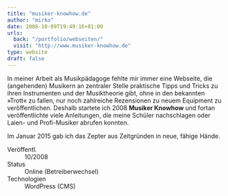 ```yaml
---
title: "musiker-knowhow.de"
author: "mirko"
date: 2008-10-09T19:49:16+01:00
urls:
  back: "/portfolio/webseiten/"
  visit: "http://www.musiker-knowhow.de"
type: website
draft: false
---
```


In meiner Arbeit als Musikpädagoge fehlte mir immer eine Webseite, die (angehenden) Musikern an zentraler Stelle praktische Tipps und Tricks zu ihren Instrumenten und der Musiktheorie gibt, ohne in den bekannten »Trott« zu fallen, nur noch zahlreiche Rezensionen zu neuem Equipment zu veröffentlichen. Deshalb startete ich 2008 **Musiker Knowhow** und fortan veröffentlichte viele Anleitungen, die meine Schüler nachschlagen oder Laien- und Profi-Musiker abrufen konnten.

Im Januar 2015 gab ich das Zepter aus Zeitgründen in neue, fähige Hände.

<dl>
  <dt>Veröffentl.</dt><dd>10/2008</dd>
  <dt>Status</dt><dd>Online (Betreiberwechsel)</dd>
  <dt>Technologien</dt><dd>WordPress (CMS)</dd>
</dl>
